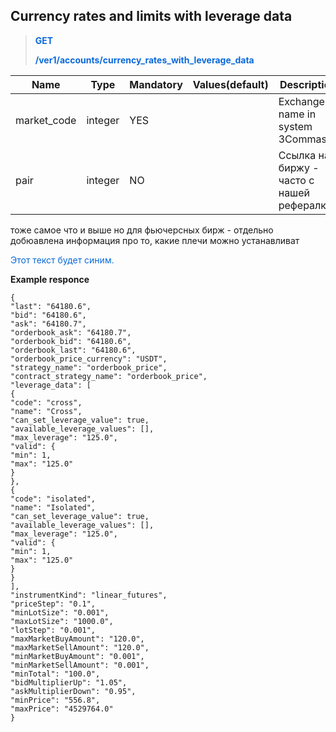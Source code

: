 ## Currency rates and limits with leverage data

> <span style="color:#0969DA">**GET**</span>
>
> <span style="color:#0969DA">**/ver1/accounts/currency_rates_with_leverage_data**</span>
>

| Name | Type |	Mandatory |	Values(default)	| Description|
|------|------|-----------|-----------------|------------|
| market_code | integer	| YES |	| Exchange name in system 3Commas|
| pair | integer	| NO |	| Ссылка на биржу - часто с нашей рефералкой|



тоже самое что и выше но для фьючерсных бирж - отдельно добюавлена информация про то, какие плечи можно устанавливат

<span style="color:#0969DA">Этот текст будет синим.</span>


**Example responce**

```
{
"last": "64180.6",
"bid": "64180.6",
"ask": "64180.7",
"orderbook_ask": "64180.7",
"orderbook_bid": "64180.6",
"orderbook_last": "64180.6",
"orderbook_price_currency": "USDT",
"strategy_name": "orderbook_price",
"contract_strategy_name": "orderbook_price",
"leverage_data": [
{
"code": "cross",
"name": "Cross",
"can_set_leverage_value": true,
"available_leverage_values": [],
"max_leverage": "125.0",
"valid": {
"min": 1,
"max": "125.0"
}
},
{
"code": "isolated",
"name": "Isolated",
"can_set_leverage_value": true,
"available_leverage_values": [],
"max_leverage": "125.0",
"valid": {
"min": 1,
"max": "125.0"
}
}
],
"instrumentKind": "linear_futures",
"priceStep": "0.1",
"minLotSize": "0.001",
"maxLotSize": "1000.0",
"lotStep": "0.001",
"maxMarketBuyAmount": "120.0",
"maxMarketSellAmount": "120.0",
"minMarketBuyAmount": "0.001",
"minMarketSellAmount": "0.001",
"minTotal": "100.0",
"bidMultiplierUp": "1.05",
"askMultiplierDown": "0.95",
"minPrice": "556.8",
"maxPrice": "4529764.0"
}
```